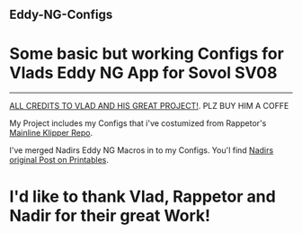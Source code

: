 ## Eddy-NG-Configs
# Some basic but working Configs for Vlads Eddy NG App for Sovol SV08

---------------------------------------------------------------------

[ALL CREDITS TO VLAD AND HIS GREAT PROJECT!](https://github.com/vvuk/eddy-ng). PLZ BUY HIM A COFFE

My Project includes my Configs that i've costumized from Rappetor's [Mainline Klipper Repo](https://github.com/Rappetor/Sovol-SV08-Mainline).

I've merged Nadirs Eddy NG Macros in to my Configs. You'l find  [Nadirs original Post on Printables](https://www.printables.com/model/1269473-btt-eddy-ng-macro-my-print-start-on-my-sv08).

# I'd like to thank Vlad, Rappetor and Nadir for their great Work!
